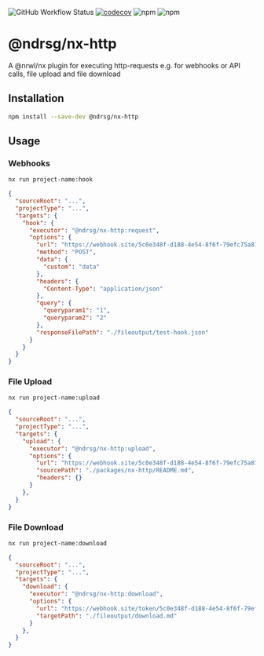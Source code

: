 ![GitHub Workflow Status](https://img.shields.io/github/workflow/status/ndrsg/nx-ext/Test)
[![codecov](https://codecov.io/gh/ndrsg/nx-ext/branch/main/graph/badge.svg?token=GQVAC57U3Q)](https://codecov.io/gh/ndrsg/nx-ext)
![npm](https://img.shields.io/npm/v/@ndrsg/nx-http?label=%40ndrsg%2Fnx-http)
![npm](https://img.shields.io/npm/dw/@ndrsg/nx-http?label=downloads%20%40ndrsg%2Fnx-http)

# @ndrsg/nx-http

A @nrwl/nx plugin for executing http-requests e.g. for webhooks or API calls, file upload and file download


## Installation
```bash
npm install --save-dev @ndrsg/nx-http
```

## Usage
### Webhooks

```bash
nx run project-name:hook
```
```json
{
  "sourceRoot": "...",
  "projectType": "...",
  "targets": {
    "hook": {
      "executor": "@ndrsg/nx-http:request",
      "options": {
        "url": "https://webhook.site/5c0e348f-d188-4e54-8f6f-79efc75a87fe",
        "method": "POST",
        "data": {
          "custom": "data"
        },
        "headers": {
          "Content-Type": "application/json"
        },
        "query": {
          "queryparam1": "1",
          "queryparam2": "2"
        },
        "responseFilePath": "./fileoutput/test-hook.json"
      }
    }
  }
}
```

### File Upload

```bash
nx run project-name:upload
```
```json
{
  "sourceRoot": "...",
  "projectType": "...",
  "targets": {
    "upload": {
      "executor": "@ndrsg/nx-http:upload",
      "options": {
        "url": "https://webhook.site/5c0e348f-d188-4e54-8f6f-79efc75a87fe/07cbd7de-0b89-412a-b29f-66ec78f1693b",
        "sourcePath": "./packages/nx-http/README.md",
        "headers": {}
      }
    },
  }
}
```


### File Download

```bash
nx run project-name:download
```
```json
{
  "sourceRoot": "...",
  "projectType": "...",
  "targets": {
    "download": {
      "executor": "@ndrsg/nx-http:download",
      "options": {
        "url": "https://webhook.site/token/5c0e348f-d188-4e54-8f6f-79efc75a87fe/request/0138ee58-d9a2-408e-b303-07557c759bfb/download/32702fb1-135f-4fd1-bcb0-a3fecda98a26",
        "targetPath": "./fileoutput/download.md"
      }
    },
  }
}
```